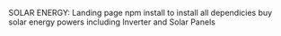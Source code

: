 SOLAR ENERGY: Landing page
npm install to install all dependicies
buy solar energy powers including Inverter and Solar Panels
